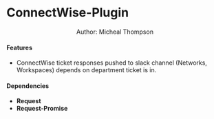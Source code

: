 
<p align="center">
  <h1>ConnectWise-Plugin</h1>
</p>
<p align="center" title="Author">
  Author: Micheal Thompson
</p>

#### Features
 - ConnectWise ticket responses pushed to slack channel (Networks, Workspaces) depends on department ticket is in.

#### Dependencies 
 * **Request**
 * **Request-Promise**